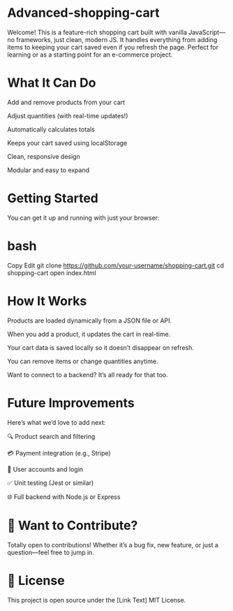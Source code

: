 # Advanced-shopping-cart
Welcome! This is a feature-rich shopping cart built with vanilla JavaScript—no frameworks, just clean, modern JS. 
It handles everything from adding items to keeping your cart saved even if you refresh the page. 
Perfect for learning or as a starting point for an e-commerce project.
# What It Can Do
Add and remove products from your cart

Adjust quantities (with real-time updates!)

Automatically calculates totals 

Keeps your cart saved using localStorage

Clean, responsive design

Modular and easy to expand
# Getting Started
You can get it up and running with just your browser:

# bash
Copy
Edit
git clone https://github.com/your-username/shopping-cart.git
cd shopping-cart
open index.html
# How It Works
Products are loaded dynamically from a JSON file or API.

When you add a product, it updates the cart in real-time.

Your cart data is saved locally so it doesn’t disappear on refresh.

You can remove items or change quantities anytime.

Want to connect to a backend? It’s all ready for that too.

# Future Improvements
Here’s what we’d love to add next:

🔍 Product search and filtering

💳 Payment integration (e.g., Stripe)

🔐 User accounts and login

✅ Unit testing (Jest or similar)

🌐 Full backend with Node.js or Express
#  🤝 Want to Contribute?
Totally open to contributions! Whether it’s a bug fix, new feature, or just a question—feel free to jump in.

# 📄 License
This project is open source under the [Link Text] MIT License.





